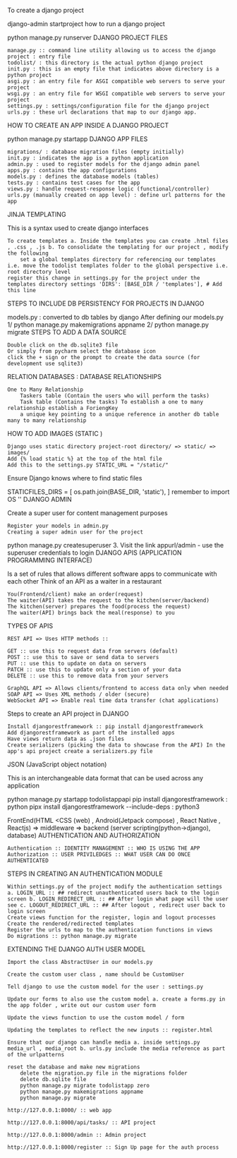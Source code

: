 To create a django project

django-admin startproject
how to run a django project

python manage.py runserver
DJANGO PROJECT FILES

    manage.py :: command line utility allowing us to access the django project : entry file
    todolist/ : this directory is the actual python django project
    init.py : this is an empty file that indicates above directory is a python project
    asgi.py : an entry file for ASGI compatible web servers to serve your project
    wsgi.py : an entry file for WSGI compatible web servers to serve your project
    settings.py : settings/configuration file for the django project
    urls.py : these url declarations that map to our django app.

HOW TO CREATE AN APP INSIDE A DJANGO PROJECT

python manage.py startapp
DJANGO APP FILES

    migrations/ : database migration files (empty initially)
    init.py : indicates the app is a python application
    admin.py : used to register models for the django admin panel
    apps.py : contains the app configurations
    models.py : defines the database models (tables)
    tests.py : contains test cases for the app
    views.py : handle request-response logic (functional/controller)
    urls.py (manually created on app level) : define url patterns for the app

JINJA TEMPLATING

This is a syntax used to create django interfaces

    To create templates a. Inside the templates you can create .html files , .css , .js b. To consolidate the templating for our project , modify the following
        set a global templates directory for referencing our templates i.e. move the todolist templates folder to the global perspective i.e. root directory level
    register this change in settings.py for the project under the templates directory settings 'DIRS': [BASE_DIR / 'templates'], # Add this line

STEPS TO INCLUDE DB PERSISTENCY FOR PROJECTS IN DJANGO

models.py : converted to db tables by django After defining our models.py 1/ python manage.py makemigrations appname 2/ python manage.py migrate
STEPS TO ADD A DATA SOURCE

    Double click on the db.sqlite3 file
    Or simply from pycharm select the database icon
    click the + sign or the prompt to create the data source (for development use sqlite3)

RELATION DATABASES : DATABASE RELATIONSHIPS

    One to Many Relationship
        Taskers table (Contain the users who will perform the tasks)
        Task table (Contains the tasks) To establish a one to many relationship establish a ForiengKey
        a unique key pointing to a unique reference in another db table
    many to many relationship

HOW TO ADD IMAGES (STATIC )

    Django uses static directory project-root directory/ => static/ => images/
    Add {% load static %} at the top of the html file
    Add this to the settings.py STATIC_URL = "/static/"

Ensure Django knows where to find static files

STATICFILES_DIRS = [ os.path.join(BASE_DIR, 'static'), ] remember to import OS ''
DJANGO ADMIN

Create a super user for content management purposes

    Register your models in admin.py
    Creating a super admin user for the project

python manage.py createsuperuser 3. Visit the link appurl/admin - use the superuser credentials to login
DJANGO APIS (APPLICATION PROGRAMMING INTERFACE)

Is a set of rules that allows different software apps to communicate with each other
Think of an API as a waiter in a restaurant

    You(Frontend/client) make an order(request)
    The waiter(API) takes the request to the kitchen(server/backend)
    The kitchen(server) prepares the food(process the request)
    The waiter(API) brings back the meal(response) to you

TYPES OF APIS

    REST API => Uses HTTP methods ::

    GET :: use this to request data from servers (default)
    POST :: use this to save or send data to servers
    PUT :: use this to update on data on servers
    PATCH :: use this to update only a section of your data
    DELETE :: use this to remove data from your servers

    GraphQL API => Allows clients/frontend to access data only when needed
    SOAP API => Uses XML methods / older (secure)
    WebSocket API => Enable real time data transfer (chat applications)

Steps to create an API project in DJANGO

    Install djangorestframework :: pip install djangorestframework
    Add djangorestframework as part of the installed apps
    Have views return data as .json files
    Create serializers (picking the data to showcase from the API) In the app's api project create a serializers.py file

JSON (JavaScript object notation)

This is an interchangeable data format that can be used across any application

python manage.py startapp todolistappapi pip install djangorestframework : python pipx install djangorestframework --include-deps : python3

FrontEnd(HTML <CSS (web) , Android(Jetpack compose) , React Native , Reactjs) => middleware => backend (server scripting(python->django), database)
AUTHENTICATION AND AUTHORIZATION

    Authentication :: IDENTITY MANAGEMENT :: WHO IS USING THE APP
    Authorization :: USER PRIVILEDGES :: WHAT USER CAN DO ONCE AUTHENTICATED

STEPS IN CREATING AN AUTHENTICATION MODULE

    Within settings.py of the project modify the authentication settings a. LOGIN_URL :: ## redirect unauthenticated users back to the login screen b. LOGIN_REDIRECT_URL :: ## After login what page will the user see c. LOGOUT_REDIRECT_URL :: ## After logout , redirect user back to login screen
    Create views function for the register, login and logout processes
    Create the rendered/redirected templates
    Register the urls to map to the authentication functions in views
    Do migrations :: python manage.py migrate

EXTENDING THE DJANGO AUTH USER MODEL

    Import the class AbstractUser in our models.py

    Create the custom user class , name should be CustomUser

    Tell django to use the custom model for the user : settings.py

    Update our forms to also use the custom model a. create a forms.py in the app folder , write out our custom user form

    Update the views function to use the custom model / form

    Updating the templates to reflect the new inputs :: register.html

    Ensure that our django can handle media a. inside settings.py media_url , media_root b. urls.py include the media reference as part of the urlpatterns

    reset the database and make new migrations
        delete the migration.py file in the migrations folder
        delete db.sqlite file
        python manage.py migrate todolistapp zero
        python manage.py makemigrations appname
        python manage.py migrate

    http://127.0.0.1:8000/ :: web app

    http://127.0.0.1:8000/api/tasks/ :: API project

    http://127.0.0.1:8000/admin :: Admin project

    http://127.0.0.1:8000/register :: Sign Up page for the auth process

